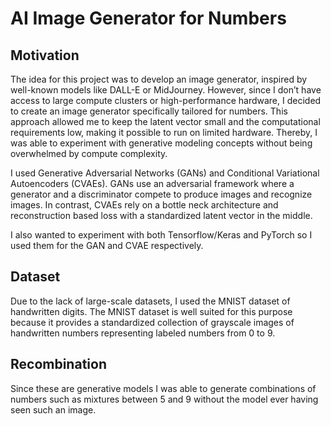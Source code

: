# AI Image Generator for Numbers

## Motivation

The idea for this project was to develop an image generator, inspired by well-known models like DALL-E or MidJourney. However, since I don’t have access to large compute clusters or high-performance hardware, I decided to create an image generator specifically tailored for numbers. This approach allowed me to keep the latent vector small and the computational requirements low, making it possible to run on limited hardware. Thereby, I was able to experiment with generative modeling concepts without being overwhelmed by compute complexity. 


I used Generative Adversarial Networks (GANs) and Conditional Variational Autoencoders (CVAEs). GANs use an adversarial framework where a generator and a discriminator compete to produce images and recognize images. In contrast, CVAEs rely on a bottle neck architecture and reconstruction based loss with a standardized latent vector in the middle.

I also wanted to experiment with both Tensorflow/Keras and PyTorch so I used them for the GAN and CVAE respectively.
## Dataset

Due to the lack of large-scale datasets, I used the MNIST dataset of handwritten digits. The MNIST dataset is well suited for this purpose because it provides a standardized collection of grayscale images of handwritten numbers representing labeled numbers from 0 to 9.

## Recombination

Since these are generative models I was able to generate combinations of numbers such as mixtures between 5 and 9 without the model ever having seen such an image.

